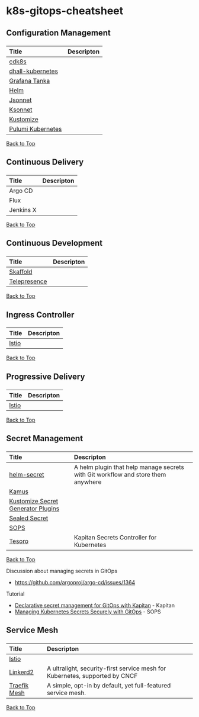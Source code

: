 # k8s-gitops-cheatsheet

## Configuration Management

<!--START_SECTION:awesome:configuration-->

###

| Title                                                              | Descripton |
| :----------------------------------------------------------------- | :--------- |
| [cdk8s](https://github.com/awslabs/cdk8s)                          |            |
| [dhall-kubernetes](https://github.com/dhall-lang/dhall-kubernetes) |            |
| [Grafana Tanka](https://github.com/grafana/tanka)                  |            |
| [Helm](https://github.com/helm/helm)                               |            |
| [Jsonnet](https://github.com/google/jsonnet)                       |            |
| [Ksonnet](https://github.com/ksonnet/ksonnet)                      |            |
| [Kustomize](https://github.com/kubernetes-sigs/kustomize)          |            |
| [Pulumi Kubernetes](https://github.com/pulumi/pulumi-kubernetes)   |            |

[Back to Top](#table-of-contents)

<!--END_SECTION:awesome:configuration-->

## Continuous Delivery

<!--START_SECTION:awesome:continuous-delivery-->

###

| Title     | Descripton |
| :-------- | :--------- |
| Argo CD   |            |
| Flux      |            |
| Jenkins X |            |

[Back to Top](#table-of-contents)

<!--END_SECTION:awesome:continuous-delivery-->

## Continuous Development

<!--START_SECTION:awesome:continuous-development-->

###

| Title                                                          | Descripton |
| :------------------------------------------------------------- | :--------- |
| [Skaffold](https://github.com/GoogleContainerTools/skaffold)   |            |
| [Telepresence](https://github.com/telepresenceio/telepresence) |            |

[Back to Top](#table-of-contents)

<!--END_SECTION:awesome:continuous-development-->

## Ingress Controller

<!--START_SECTION:awesome:ingress-controller-->

###

| Title                                   | Descripton |
| :-------------------------------------- | :--------- |
| [Istio](https://github.com/istio/istio) |            |

[Back to Top](#table-of-contents)

<!--END_SECTION:awesome:ingress-controller-->

## Progressive Delivery

<!--START_SECTION:awesome:progressive-delivery-->

###

| Title                                   | Descripton |
| :-------------------------------------- | :--------- |
| [Istio](https://github.com/istio/istio) |            |

[Back to Top](#table-of-contents)

<!--END_SECTION:awesome:progressive-delivery-->

## Secret Management

<!--START_SECTION:awesome:secret-->

###

| Title                                                                                                                            | Descripton                                                                       |
| :------------------------------------------------------------------------------------------------------------------------------- | :------------------------------------------------------------------------------- |
| [helm-secret](https://github.com/futuresimple/helm-secrets)                                                                      | A helm plugin that help manage secrets with Git workflow and store them anywhere |
| [Kamus](https://github.com/Soluto/kamus)                                                                                         |                                                                                  |
| [Kustomize Secret Generator Plugins](https://github.com/kubernetes-sigs/kustomize/blob/master/examples/secretGeneratorPlugin.md) |                                                                                  |
| [Sealed Secret](https://github.com/bitnami-labs/sealed-secrets)                                                                  |                                                                                  |
| [SOPS](https://github.com/mozilla/sops)                                                                                          |                                                                                  |
| [Tesoro](https://github.com/kapicorp/tesoro)                                                                                     | Kapitan Secrets Controller for Kubernetes                                        |

[Back to Top](#table-of-contents)

<!--END_SECTION:awesome:secret-->

Discussion about managing secrets in GitOps

-   <https://github.com/argoproj/argo-cd/issues/1364>

Tutorial

-   [Declarative secret management for GitOps with Kapitan](https://medium.com/kapitan-blog/declarative-secret-management-for-gitops-with-kapitan-b3c596eab088) - Kapitan
-   [Managing Kubernetes Secrets Securely with GitOps](https://itnext.io/managing-kubernetes-secrets-securely-with-gitops-b8174b4f4d30) - SOPS

## Service Mesh

<!--START_SECTION:awesome:service-mesh-->

###

| Title                                           | Descripton                                                                  |
| :---------------------------------------------- | :-------------------------------------------------------------------------- |
| [Istio](https://github.com/istio/istio)         |                                                                             |
| [Linkerd2](https://github.com/linkerd/linkerd2) | A ultralight, security-first service mesh for Kubernetes, supported by CNCF |
| [Traefik Mesh](https://github.com/traefik/mesh) | A simple, opt-in by default, yet full-featured service mesh.                |

[Back to Top](#table-of-contents)

<!--END_SECTION:awesome:service-mesh-->
